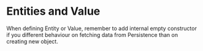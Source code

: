 ﻿# Entities and Value

When defining Entity or Value, remember to add internal empty constructor if you different behaviour on fetching data
from Persistence than on creating new object. 